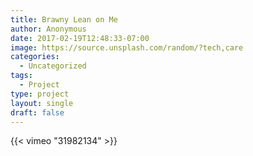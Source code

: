 ```yaml
---
title: Brawny Lean on Me
author: Anonymous
date: 2017-02-19T12:48:33-07:00
image: https://source.unsplash.com/random/?tech,care
categories:
  - Uncategorized
tags:
  - Project
type: project
layout: single
draft: false
---
```


{{< vimeo "31982134" >}}
